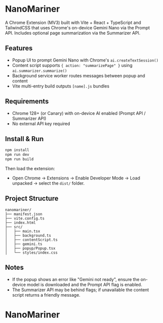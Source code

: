 # NanoMariner

A Chrome Extension (MV3) built with Vite + React + TypeScript and TailwindCSS that uses Chrome's on-device Gemini Nano via the Prompt API. Includes optional page summarization via the Summarizer API.

## Features
- Popup UI to prompt Gemini Nano with Chrome's `ai.createTextSession()`
- Content script supports `{ action: "summarizePage" }` using `ai.summarizer.summarize()`
- Background service worker routes messages between popup and content
- Vite multi-entry build outputs `[name].js` bundles

## Requirements
- Chrome 128+ (or Canary) with on-device AI enabled (Prompt API / Summarizer API)
- No external API key required

## Install & Run
```bash
npm install
npm run dev
npm run build
```

Then load the extension:
- Open Chrome → Extensions → Enable Developer Mode → Load unpacked → select the `dist/` folder.

## Project Structure
```
nanomariner/
├── manifest.json
├── vite.config.ts
├── index.html
├── src/
│   ├── main.tsx
│   ├── background.ts
│   ├── contentScript.ts
│   ├── gemini.ts
│   ├── popup/Popup.tsx
│   └── styles/index.css
```

## Notes
- If the popup shows an error like "Gemini not ready", ensure the on-device model is downloaded and the Prompt API flag is enabled.
- The Summarizer API may be behind flags; if unavailable the content script returns a friendly message.
# NanoMariner
